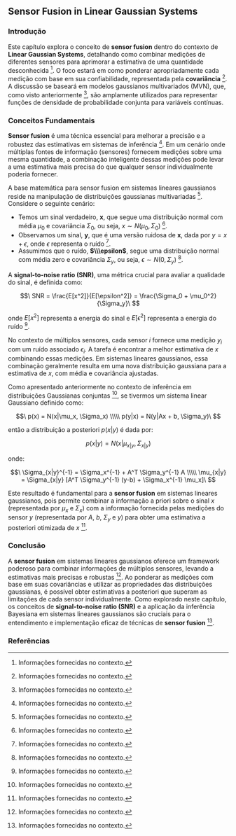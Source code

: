 ## Sensor Fusion in Linear Gaussian Systems

### Introdução
Este capítulo explora o conceito de **sensor fusion** dentro do contexto de **Linear Gaussian Systems**, detalhando como combinar medições de diferentes sensores para aprimorar a estimativa de uma quantidade desconhecida [^1]. O foco estará em como ponderar apropriadamente cada medição com base em sua confiabilidade, representada pela **covariância** [^1]. A discussão se baseará em modelos gaussianos multivariados (MVN), que, como visto anteriormente [^1], são amplamente utilizados para representar funções de densidade de probabilidade conjunta para variáveis contínuas.

### Conceitos Fundamentais

**Sensor fusion** é uma técnica essencial para melhorar a precisão e a robustez das estimativas em sistemas de inferência [^1]. Em um cenário onde múltiplas fontes de informação (sensores) fornecem medições sobre uma mesma quantidade, a combinação inteligente dessas medições pode levar a uma estimativa mais precisa do que qualquer sensor individualmente poderia fornecer.

A base matemática para sensor fusion em sistemas lineares gaussianos reside na manipulação de distribuições gaussianas multivariadas [^1]. Considere o seguinte cenário:

*   Temos um sinal verdadeiro, **x**, que segue uma distribuição normal com média $\mu_0$ e covariância $\Sigma_0$, ou seja, $x \sim N(\mu_0, \Sigma_0)$ [^1].
*   Observamos um sinal, **y**, que é uma versão ruidosa de **x**, dada por $y = x + \epsilon$, onde $\epsilon$ representa o ruído [^1].
*   Assumimos que o ruído, **$\\\epsilon$**, segue uma distribuição normal com média zero e covariância $\Sigma_y$, ou seja, $\epsilon \sim N(0, \Sigma_y)$ [^1].

A **signal-to-noise ratio (SNR)**, uma métrica crucial para avaliar a qualidade do sinal, é definida como:

$$\
SNR = \frac{E[x^2]}{E[\epsilon^2]} = \frac{\Sigma_0 + \mu_0^2}{\Sigma_y}\
$$

onde $E[x^2]$ representa a energia do sinal e $E[\epsilon^2]$ representa a energia do ruído [^1].

No contexto de múltiplos sensores, cada sensor *i* fornece uma medição $y_i$ com um ruído associado $\epsilon_i$. A tarefa é encontrar a melhor estimativa de *x* combinando essas medições. Em sistemas lineares gaussianos, essa combinação geralmente resulta em uma nova distribuição gaussiana para a estimativa de *x*, com média e covariância ajustadas.

Como apresentado anteriormente no contexto de inferência em distribuições Gaussianas conjuntas [^1], se tivermos um sistema linear Gaussiano definido como:

$$\
p(x) = N(x|\mu_x, \Sigma_x) \\\\\
p(y|x) = N(y|Ax + b, \Sigma_y)\
$$

então a distribuição a posteriori $p(x|y)$ é dada por:

$$\
p(x|y) = N(x|\mu_{x|y}, \Sigma_{x|y})\
$$

onde:

$$\
\Sigma_{x|y}^{-1} = \Sigma_x^{-1} + A^T \Sigma_y^{-1} A \\\\\
\mu_{x|y} = \Sigma_{x|y} [A^T \Sigma_y^{-1} (y-b) + \Sigma_x^{-1} \mu_x]\
$$

Este resultado é fundamental para a **sensor fusion** em sistemas lineares gaussianos, pois permite combinar a informação a priori sobre o sinal *x* (representada por $\mu_x$ e $\Sigma_x$) com a informação fornecida pelas medições do sensor *y* (representada por *A*, *b*, $\Sigma_y$ e *y*) para obter uma estimativa a posteriori otimizada de *x* [^1].

### Conclusão

A **sensor fusion** em sistemas lineares gaussianos oferece um framework poderoso para combinar informações de múltiplos sensores, levando a estimativas mais precisas e robustas [^1]. Ao ponderar as medições com base em suas covariâncias e utilizar as propriedades das distribuições gaussianas, é possível obter estimativas a posteriori que superam as limitações de cada sensor individualmente.  Como explorado neste capítulo, os conceitos de **signal-to-noise ratio (SNR)** e a aplicação da inferência Bayesiana em sistemas lineares gaussianos são cruciais para o entendimento e implementação eficaz de técnicas de **sensor fusion** [^1].

### Referências
[^1]: Informações fornecidas no contexto.
<!-- END -->